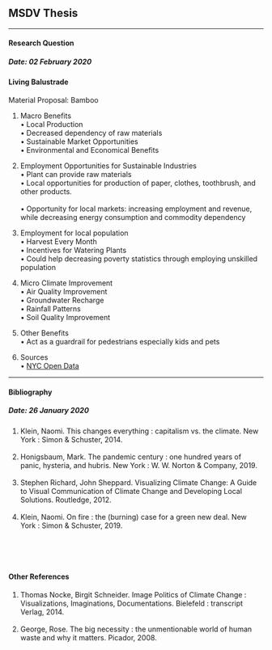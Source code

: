 ## MSDV Thesis <br>
-------------------------------------------------------------------------------------
#### Research Question <a name="research-question"></a> <br/> 
##### Date: 02 February 2020 <br>

#### Living Balustrade <br>

Material Proposal: Bamboo <br>

1. Macro Benefits <br>
•	Local Production <br>
•	Decreased dependency of raw materials <br>
•	Sustainable Market Opportunities <br>
•	Environmental and Economical Benefits <br>  

2. Employment Opportunities for Sustainable Industries <br>
•	Plant can provide raw materials <br>
•	Local opportunities for production of paper, clothes, toothbrush, and other products. <br>  
•	Opportunity for local markets: increasing employment and revenue, while decreasing energy consumption and commodity dependency <br>

3. Employment for local population <br>
•	Harvest Every Month <br>
•	Incentives for Watering Plants <br>
•	Could help decreasing poverty statistics through employing unskilled population <br>

4. Micro Climate Improvement <br>
•	Air Quality Improvement <br>
•	Groundwater Recharge <br>
•	Rainfall Patterns <br>
•	Soil Quality Improvement <br>

5. Other Benefits <br>
•	Act as a guardrail for pedestrians especially kids and pets <br>

6. Sources <br>
•	[NYC Open Data](https://data.cityofnewyork.us/City-Government/Sidewalk/vfx9-tbb6) <br>

----------------------------------------------------------------------------------------------

#### Bibliography <a name="bibliography"></a> <br/> 
##### Date: 26 January 2020 <br>

1. Klein, Naomi. This changes everything : capitalism vs. the climate. New York : Simon & Schuster, 2014. <br/><br/>
2. Honigsbaum, Mark. The pandemic century : one hundred years of panic, hysteria, and hubris. New York : W. W. Norton & Company, 2019. <br/><br/>
3. Stephen Richard, John Sheppard. Visualizing Climate Change: A Guide to Visual Communication of Climate Change and Developing Local Solutions. Routledge, 2012. <br/><br/>
4. Klein, Naomi. On fire : the (burning) case for a green new deal. New York : Simon & Schuster, 2019. <br/><br/>

<br/><br/>

#### Other References
1. Thomas Nocke, Birgit Schneider. Image Politics of Climate Change : Visualizations, Imaginations, Documentations. Bielefeld : transcript Verlag, 2014. <br/><br/>
2. George, Rose. The big necessity : the unmentionable world of human waste and why it matters. Picador, 2008. <br/><br/>